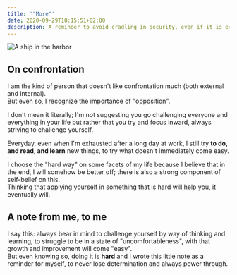 ```yaml
---
title: '"More"'
date: 2020-09-29T18:15:51+02:00
description: A reminder to avoid cradling in security, even if it is ever so comforting
---
```


![A ship in the harbor](/img/more/pier.jpg "A ship in harbor is safe, but that
is not what ships are built for")

## On confrontation

I am the kind of person that doesn't like confrontation much (both external and
internal).<br>
But even so, I recognize the importance of "opposition".

I don't mean it literally; I'm not suggesting you go challenging everyone and
everything in your life but rather that you try and focus inward, always
striving to challenge yourself.

Everyday, even when I'm exhausted after a long day at work, I still try **to
do, and read, and learn** new things, to try what doesn't immediately come
easy.

I choose the "hard way" on some facets of my life because I believe that in the
end, I will somehow be better off; there is also a strong component of
self-belief on this.<br>
Thinking that applying yourself in something that is hard will help you, it
eventually will.

## A note from me, to me

I say this: always bear in mind to challenge yourself by way of thinking and
learning, to struggle to be in a state of "uncomfortableness", with that growth
and improvement will come "easy".<br>
But even knowing so, doing it is **hard** and I wrote this little note as
a reminder for myself, to never lose determination and always power through.
